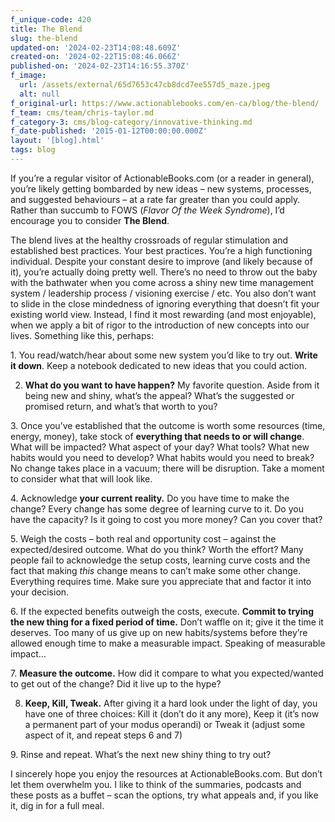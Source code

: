 ```yaml
---
f_unique-code: 420
title: The Blend
slug: the-blend
updated-on: '2024-02-23T14:08:48.609Z'
created-on: '2024-02-22T15:08:46.066Z'
published-on: '2024-02-23T14:16:55.370Z'
f_image:
  url: /assets/external/65d7653c47cb8dcd7ee557d5_maze.jpeg
  alt: null
f_original-url: https://www.actionablebooks.com/en-ca/blog/the-blend/
f_team: cms/team/chris-taylor.md
f_category-3: cms/blog-category/innovative-thinking.md
f_date-published: '2015-01-12T00:00:00.000Z'
layout: '[blog].html'
tags: blog
---
```


If you’re a regular visitor of ActionableBooks.com (or a reader in general), you’re likely getting bombarded by new ideas – new systems, processes, and suggested behaviours – at a rate far greater than you could apply. Rather than succumb to FOWS (_Flavor Of the Week Syndrome_), I’d encourage you to consider **The Blend**.

The blend lives at the healthy crossroads of regular stimulation and established best practices. Your best practices. You’re a high functioning individual. Despite your constant desire to improve (and likely because of it), you’re actually doing pretty well. There’s no need to throw out the baby with the bathwater when you come across a shiny new time management system / leadership process / visioning exercise / etc. You also don’t want to slide in the close mindedness of ignoring everything that doesn’t fit your existing world view. Instead, I find it most rewarding (and most enjoyable), when we apply a bit of rigor to the introduction of new concepts into our lives. Something like this, perhaps:

1\. You read/watch/hear about some new system you’d like to try out. **Write it down**. Keep a notebook dedicated to new ideas that you could action.

2. **What do you want to have happen?** My favorite question. Aside from it being new and shiny, what’s the appeal? What’s the suggested or promised return, and what’s that worth to you?

3\. Once you’ve established that the outcome is worth some resources (time, energy, money), take stock of **everything that needs to or will change**. What will be impacted? What aspect of your day? What tools? What new habits would you need to develop? What habits would you need to break? No change takes place in a vacuum; there will be disruption. Take a moment to consider what that will look like.

4\. Acknowledge **your current reality.** Do you have time to make the change? Every change has some degree of learning curve to it. Do you have the capacity? Is it going to cost you more money? Can you cover that?

5\. Weigh the costs – both real and opportunity cost – against the expected/desired outcome. What do you think? Worth the effort? Many people fail to acknowledge the setup costs, learning curve costs and the fact that making _this_ change means to can’t make some other change. Everything requires time. Make sure you appreciate that and factor it into your decision.

6\. If the expected benefits outweigh the costs, execute. **Commit to trying the new thing for a fixed period of time.** Don’t waffle on it; give it the time it deserves. Too many of us give up on new habits/systems before they’re allowed enough time to make a measurable impact. Speaking of measurable impact…

7\. **Measure the outcome.** How did it compare to what you expected/wanted to get out of the change? Did it live up to the hype?

8. **Keep, Kill, Tweak.** After giving it a hard look under the light of day, you have one of three choices: Kill it (don’t do it any more), Keep it (it’s now a permanent part of your modus operandi) or Tweak it (adjust some aspect of it, and repeat steps 6 and 7)

9\. Rinse and repeat. What’s the next new shiny thing to try out?

I sincerely hope you enjoy the resources at ActionableBooks.com. But don’t let them overwhelm you. I like to think of the summaries, podcasts and these posts as a buffet – scan the options, try what appeals and, if you like it, dig in for a full meal.
